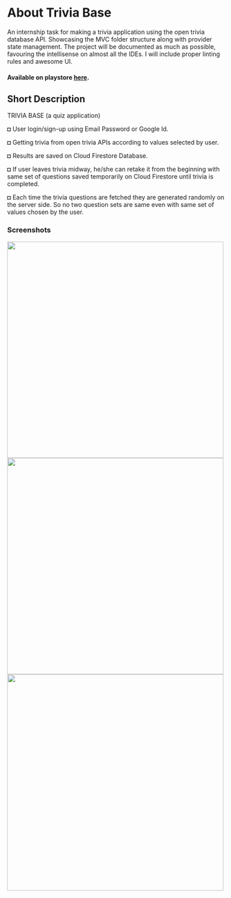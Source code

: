 # About Trivia Base

An internship task for making a trivia application using the open trivia database API. Showcasing the MVC folder structure along with provider state management. The project will be documented as much as possible, favouring the intellisense on almost all the IDEs. I will include proper linting rules and awesome UI.

#### Available on playstore [here](https://play.google.com/store/apps/details?id=io.github.alphapokedex.trivia_base).

## Short Description
TRIVIA BASE
(a quiz application)

◘ User login/sign-up using Email Password or Google Id.

◘ Getting trivia from open trivia APIs according to values selected by user.

◘ Results are saved on Cloud Firestore Database.

◘ If user leaves trivia midway, he/she can retake it from the beginning with same set of questions
saved temporarily on Cloud Firestore until trivia is completed.

◘ Each time the trivia questions are fetched they are generated randomly on the server side. So no
two question sets are same even with same set of values chosen by the user.

### Screenshots
<img name="login_framed" src="https://user-images.githubusercontent.com/52071686/126858187-80e6aaef-d247-4e3c-9cff-80e232910ab3.png" height=500><img name="drawer_framed" src="https://user-images.githubusercontent.com/52071686/126858191-838de01a-284b-4fca-bce8-a64229842cc2.png" height=500><img name="options_framed" src="https://user-images.githubusercontent.com/52071686/126858192-f0dbd5a9-fc5a-458d-b851-bb9eb6b2ba42.png" height=500>
